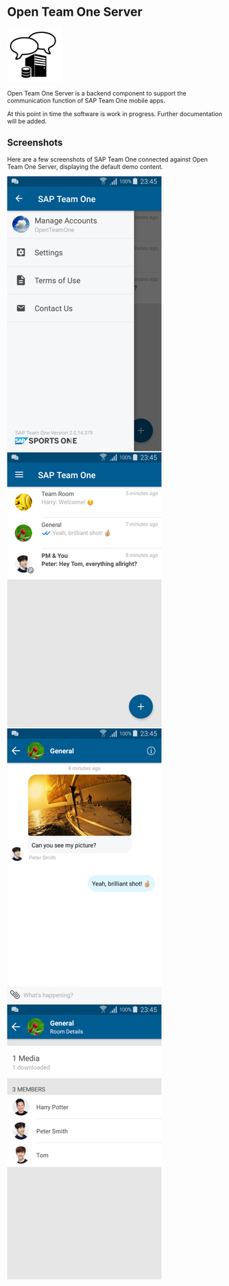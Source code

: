 # Open Team One Server

![Logo](src/main/resources/static/admin/logo128.png)

Open Team One Server is a backend component to support the communication
function of SAP Team One mobile apps.

At this point in time the software is work in progress. Further documentation
will be added.

## Screenshots

Here are a few screenshots of SAP Team One connected against Open Team One Server,
displaying the default demo content.

![Drawer](extra/screenshot/screenshot1.png)
![Landing page](extra/screenshot/screenshot2.png)
![Room content](extra/screenshot/screenshot3.png)
![Room details](extra/screenshot/screenshot4.png)

